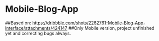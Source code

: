 # Mobile-Blog-App
##Based on: https://dribbble.com/shots/2262761-Mobile-Blog-App-Interface/attachments/424147
##Only Mobile version, project unfinished yet and correcting bugs always.
